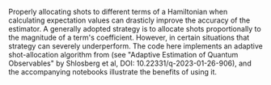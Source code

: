 Properly allocating shots to different terms of a Hamiltonian when calculating expectation values can drasticly improve the accuracy of the estimator. A generally adopted strategy is to allocate shots proportionally to the magnitude of a term's coefficient. However, in certain situations that strategy can severely underperform. The code here implements an adaptive shot-allocation algorithm from (see "Adaptive Estimation of Quantum Observables" by Shlosberg et al, DOI: 10.22331/q-2023-01-26-906), and the accompanying notebooks illustrate the benefits of using it.

<!--
[metadata-name]: Adaptive Shot Allocation
[metadata-tags]: Advanced
[metadata-url]: https://github.com/amazon-braket/amazon-braket-algorithm-library/tree/main/src/braket/experimental/algorithms/adaptive_shot_allocation
-->
